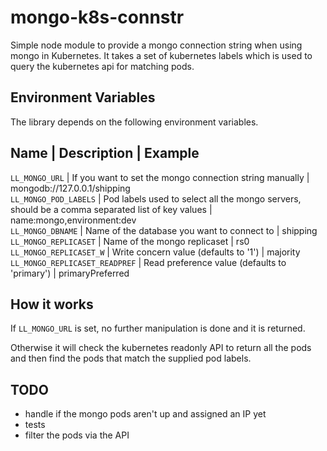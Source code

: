 # mongo-k8s-connstr

Simple node module to provide a mongo connection string when using mongo in Kubernetes. It takes a set of kubernetes labels which is used to query the kubernetes api for matching pods.

## Environment Variables

The library depends on the following environment variables.

Name | Description | Example
----------------------------
`LL_MONGO_URL` | If you want to set the mongo connection string manually | mongodb://127.0.0.1/shipping  
`LL_MONGO_POD_LABELS` | Pod labels used to select all the mongo servers, should be a comma separated list of key values | name:mongo,environment:dev  
`LL_MONGO_DBNAME` | Name of the database you want to connect to | shipping  
`LL_MONGO_REPLICASET` | Name of the mongo replicaset | rs0  
`LL_MONGO_REPLICASET_W` | Write concern value (defaults to '1') | majority  
`LL_MONGO_REPLICASET_READPREF` | Read preference value (defaults to 'primary') | primaryPreferred  

## How it works

If `LL_MONGO_URL` is set, no further manipulation is done and it is returned.

Otherwise it will check the kubernetes readonly API to return all the pods and then find the pods that match the supplied
pod labels.


## TODO

- handle if the mongo pods aren't up and assigned an IP yet
- tests
- filter the pods via the API